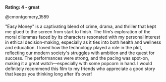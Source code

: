 **Rating: 4 - great**

@cmontgomery_1589

"Easy Money" is a captivating blend of crime, drama, and thriller that kept me glued to the screen from start to finish. The film’s exploration of the moral dilemmas faced by its characters resonated with my personal interest in ethical decision-making, especially as it ties into both health and wellness and education. I loved how the technology played a role in the plot, reflecting our modern society's struggles with ambition and the quest for success. The performances were strong, and the pacing was spot-on, making it a great watch—especially with some popcorn in hand. I would definitely recommend this film to my friends who appreciate a good story that keeps you thinking long after it’s over!